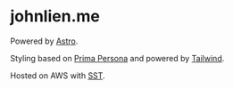 # johnlien.me

Powered by [Astro](https://astro.build/).

Styling based on [Prima Persona](https://www.tailwindawesome.com/resources/prima-persona) and powered by [Tailwind](https://tailwindcss.com/).

Hosted on AWS with [SST](https://sst.dev/).
